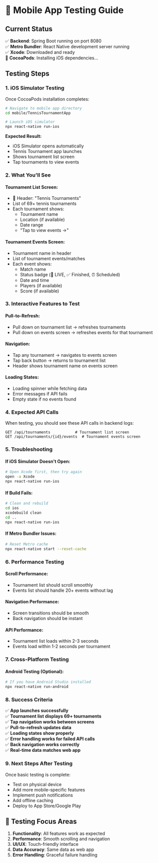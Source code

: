 # 🧪 Mobile App Testing Guide

## Current Status
✅ **Backend**: Spring Boot running on port 8080  
✅ **Metro Bundler**: React Native development server running  
✅ **Xcode**: Downloaded and ready  
🔄 **CocoaPods**: Installing iOS dependencies...  

## Testing Steps

### 1. **iOS Simulator Testing**
Once CocoaPods installation completes:

```bash
# Navigate to mobile app directory
cd mobile/TennisTournamentApp

# Launch iOS simulator
npx react-native run-ios
```

**Expected Result:**
- iOS Simulator opens automatically
- Tennis Tournament app launches
- Shows tournament list screen
- Tap tournaments to view events

### 2. **What You'll See**

#### **Tournament List Screen:**
- 🎾 Header: "Tennis Tournaments"
- List of 69+ tennis tournaments
- Each tournament shows:
  - Tournament name
  - Location (if available)
  - Date range
  - "Tap to view events →"

#### **Tournament Events Screen:**
- Tournament name in header
- List of tournament events/matches
- Each event shows:
  - Match name
  - Status badge (🔴 LIVE, ✅ Finished, ⏰ Scheduled)
  - Date and time
  - Players (if available)
  - Score (if available)

### 3. **Interactive Features to Test**

#### **Pull-to-Refresh:**
- Pull down on tournament list → refreshes tournaments
- Pull down on events screen → refreshes events for that tournament

#### **Navigation:**
- Tap any tournament → navigates to events screen
- Tap back button → returns to tournament list
- Header shows tournament name on events screen

#### **Loading States:**
- Loading spinner while fetching data
- Error messages if API fails
- Empty state if no events found

### 4. **Expected API Calls**
When testing, you should see these API calls in backend logs:

```
GET /api/tournaments           # Tournament list screen
GET /api/tournaments/{id}/events  # Tournament events screen
```

### 5. **Troubleshooting**

#### **If iOS Simulator Doesn't Open:**
```bash
# Open Xcode first, then try again
open -a Xcode
npx react-native run-ios
```

#### **If Build Fails:**
```bash
# Clean and rebuild
cd ios
xcodebuild clean
cd ..
npx react-native run-ios
```

#### **If Metro Bundler Issues:**
```bash
# Reset Metro cache
npx react-native start --reset-cache
```

### 6. **Performance Testing**

#### **Scroll Performance:**
- Tournament list should scroll smoothly
- Events list should handle 20+ events without lag

#### **Navigation Performance:**
- Screen transitions should be smooth
- Back navigation should be instant

#### **API Performance:**
- Tournament list loads within 2-3 seconds
- Events load within 1-2 seconds per tournament

### 7. **Cross-Platform Testing**

#### **Android Testing (Optional):**
```bash
# If you have Android Studio installed
npx react-native run-android
```

### 8. **Success Criteria**

✅ **App launches successfully**  
✅ **Tournament list displays 69+ tournaments**  
✅ **Tap navigation works between screens**  
✅ **Pull-to-refresh updates data**  
✅ **Loading states show properly**  
✅ **Error handling works for failed API calls**  
✅ **Back navigation works correctly**  
✅ **Real-time data matches web app**  

### 9. **Next Steps After Testing**

Once basic testing is complete:
- Test on physical device
- Add more mobile-specific features
- Implement push notifications
- Add offline caching
- Deploy to App Store/Google Play

## 🎯 **Testing Focus Areas**

1. **Functionality**: All features work as expected
2. **Performance**: Smooth scrolling and navigation
3. **UI/UX**: Touch-friendly interface
4. **Data Accuracy**: Same data as web app
5. **Error Handling**: Graceful failure handling